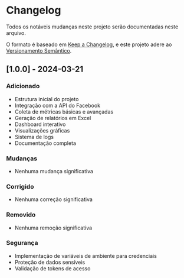 # Changelog

Todos os notáveis mudanças neste projeto serão documentadas neste arquivo.

O formato é baseado em [Keep a Changelog](https://keepachangelog.com/pt-BR/1.0.0/),
e este projeto adere ao [Versionamento Semântico](https://semver.org/lang/pt-BR/).

## [1.0.0] - 2024-03-21

### Adicionado
- Estrutura inicial do projeto
- Integração com a API do Facebook
- Coleta de métricas básicas e avançadas
- Geração de relatórios em Excel
- Dashboard interativo
- Visualizações gráficas
- Sistema de logs
- Documentação completa

### Mudanças
- Nenhuma mudança significativa

### Corrigido
- Nenhuma correção significativa

### Removido
- Nenhuma remoção significativa

### Segurança
- Implementação de variáveis de ambiente para credenciais
- Proteção de dados sensíveis
- Validação de tokens de acesso 